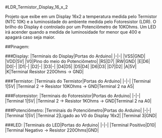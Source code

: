 #LDR_Termistor_Display_16_x_2

Projeto que exibe em um Display 16x2 a temperatura medida pelo Termistor (NTC 10K) e a luminosidade do ambiente medida pelo Fotoresistor (LDR).
O brilho do Display é controlado por um Potenciômetro de 10KOhms.
Um LED irá acender quando a medida de luminosidade for menor que 400 e apagará caso seja maior.

##Pinagem:

###Display:
|Terminais do Display|Portas do Arduino|
|-|-|
|VSS|GND|
|VDD|5V|
|V0|Pino do meio do Potenciômetro|
|RS|D7|
|RW|GND|
|E|D6|
|D0|-|
|D1|-|
|D2|-|
|D3|-|
|D4|D5|
|D5|D4|
|D6|D3|
|D7|D2|
|A|5V|
|K|Terminal Resistor 220Ohms -> GND|

###Termistor:
|Terminais do Termistor|Portas do Arduino|
|-|-|
|Terminal 1|5V|
|Terminal 2 -> Resistor 10KOhms -> GND|Terminal 2 na A5|

###Fotoresistor:
|Terminais do Fotoresistor|Portas do Arduino|
|-|-|
|Terminal 1|5V|
|Terminal 2 -> Resistor 1KOhms -> GND|Terminal 2 na A0|

###Potenciômetro:
|Terminais do Potenciômetro|Portas do Arduino|
|-|-|
|Terminal 1|5V|
|Terminal 2|Ligado ao V0 do Display 16x2|
|Terminal 3|GND|

###LED:
|Terminais do LED|Portas do Arduino|
|-|-|
|Terminal Positivo|D10|
|Terminal Negativo -> Resistor 220Ohms|GND|




